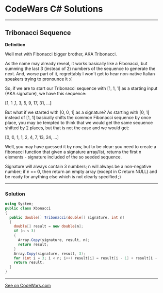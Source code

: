# CodeWars C# Solutions

---

## Tribonacci Sequence


**Definition**

Well met with Fibonacci bigger brother, AKA Tribonacci.

As the name may already reveal, it works basically like a Fibonacci, but summing the last 3 (instead of 2) numbers of the sequence to generate the next. And, worse part of it, regrettably I won't get to hear non-native Italian speakers trying to pronounce it :(

So, if we are to start our Tribonacci sequence with [1, 1, 1] as a starting input (AKA signature), we have this sequence:

[1, 1 ,1, 3, 5, 9, 17, 31, ...]

But what if we started with [0, 0, 1] as a signature? As starting with [0, 1] instead of [1, 1] basically shifts the common Fibonacci sequence by once place, you may be tempted to think that we would get the same sequence shifted by 2 places, but that is not the case and we would get:

[0, 0, 1, 1, 2, 4, 7, 13, 24, ...]

Well, you may have guessed it by now, but to be clear: you need to create a fibonacci function that given a signature array/list, returns the first n elements - signature included of the so seeded sequence.

Signature will always contain 3 numbers; n will always be a non-negative number; if n == 0, then return an empty array (except in C return NULL) and be ready for anything else which is not clearly specified ;)

---

### Solution


```c#
using System;
public class Xbonacci
{
  public double[] Tribonacci(double[] signature, int n)
  {
    double[] result = new double[n];
    if (n < 3)
    {
      Array.Copy(signature, result, n);
      return result;
    }
    Array.Copy(signature, result, 3);
    for (int i = 3; i < n; i++) result[i] = result[i - 1] + result[i - 2] + result[i - 3];
    return result;
  }
}
```

---


[See on CodeWars.com](https://www.codewars.com/kata/556deca17c58da83c00002db/solutions/csharp?filter=me&sort=best_practice&invalids=false)
